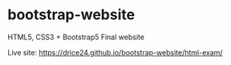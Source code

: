 # bootstrap-website
HTML5, CSS3 + Bootstrap5 Final website

Live site: https://drice24.github.io/bootstrap-website/html-exam/
